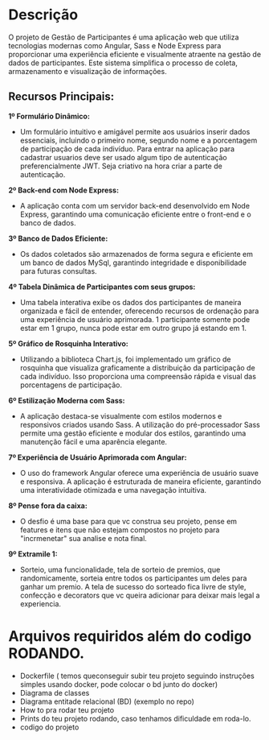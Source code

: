 
# Descrição
O projeto de Gestão de Participantes é uma aplicação web que utiliza tecnologias modernas como Angular, Sass e Node Express para proporcionar uma experiência eficiente e visualmente atraente na gestão de dados de participantes. Este sistema simplifica o processo de coleta, armazenamento e visualização de informações.

## Recursos Principais:

**1º Formulário Dinâmico:**

- Um formulário intuitivo e amigável permite aos usuários inserir dados essenciais, incluindo o primeiro nome, segundo nome e a porcentagem de participação de cada indivíduo. Para entrar na aplicação para cadastrar usuarios deve ser usado algum tipo de autenticação preferencialmente JWT. Seja criativo na hora criar a parte de autenticação.

**2º Back-end com Node Express:**

- A aplicação conta com um servidor back-end desenvolvido em Node Express, garantindo uma comunicação eficiente entre o front-end e o banco de dados.

**3º Banco de Dados Eficiente:**

- Os dados coletados são armazenados de forma segura e eficiente em um banco de dados MySql, garantindo integridade e disponibilidade para futuras consultas.

**4º Tabela Dinâmica de Participantes com seus grupos:**

- Uma tabela interativa exibe os dados dos participantes de maneira organizada e fácil de entender, oferecendo recursos de ordenação para uma experiência de usuário aprimorada. 1 participante somente pode estar em 1 grupo, nunca pode estar em outro grupo já estando em 1.

**5º Gráfico de Rosquinha Interativo:**

- Utilizando a biblioteca Chart.js, foi implementado um gráfico de rosquinha que visualiza graficamente a distribuição da participação de cada indivíduo. Isso proporciona uma compreensão rápida e visual das porcentagens de participação.

**6º Estilização Moderna com Sass:**

- A aplicação destaca-se visualmente com estilos modernos e responsivos criados usando Sass. A utilização do pré-processador Sass permite uma gestão eficiente e modular dos estilos, garantindo uma manutenção fácil e uma aparência elegante.

**7º Experiência de Usuário Aprimorada com Angular:**

- O uso do framework Angular oferece uma experiência de usuário suave e responsiva. A aplicação é estruturada de maneira eficiente, garantindo uma interatividade otimizada e uma navegação intuitiva.

**8º Pense fora da caixa:**
- O desfio é uma base para que vc construa seu projeto, pense em features e itens que não estejam compostos no projeto para "incrmenetar" sua analise e nota final. 

**9º Extramile 1:**
- Sorteio, uma funcionalidade, tela de sorteio de premios, que randomicamente, sorteia entre todos os participantes um deles para ganhar um premio. A tela de sucesso do sorteado fica livre de style, confecção e decorators que vc queira adicionar para deixar mais legal a experiencia.

# Arquivos requiridos além do codigo RODANDO.

- Dockerfile ( temos queconseguir subir teu projeto seguindo instruções simples usando docker, pode colocar o bd junto do docker)
- Diagrama de classes
- Diagrama entitade relacional (BD) (exemplo no repo)
- How to pra rodar teu projeto
- Prints do teu projeto rodando, caso tenhamos dificuldade em roda-lo.
- codigo do projeto
